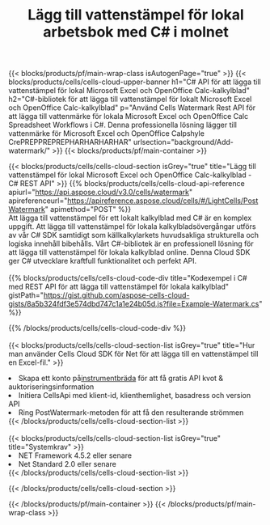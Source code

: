 ﻿---
title: Lägg till vattenstämpel för lokal arbetsbok med C# i molnet
description: " Cloud API:er och SDK:er för att lägga till vattenstämpel för Microsoft Excel & OpenOffice Calc med C#. Lägger till vattenstämpel för lokala kalkylblad av Cells Cloud API SDK för C#."
---
{{< blocks/products/pf/main-wrap-class isAutogenPage="true" >}}
{{< blocks/products/cells/cells-cloud-upper-banner h1="C# API för att lägga till vattenstämpel för lokal Microsoft Excel och OpenOffice Calc-kalkylblad" h2="C#-bibliotek för att lägga till vattenstämpel för lokalt Microsoft Excel och OpenOffice Calc-kalkylblad" p="Använd Cells Watermark Rest API för att lägga till vattenmärke för lokala Microsoft Excel och OpenOffice Calc Spreadsheet Workflows i C#. Denna professionella lösning lägger till vattenmärke för Microsoft Excel och OpenOffice Calpshyle CrePREPPREPREPHARHARHARHAR" urlsection="background/Add-watermark/" >}}
{{< blocks/products/pf/main-container >}}

{{< blocks/products/cells/cells-cloud-section isGrey="true" title="Lägg till vattenstämpel för lokal Microsoft Excel och OpenOffice Calc-kalkylblad - C# REST API" >}}
{{% blocks/products/cells/cells-cloud-api-reference apiurl="https://api.aspose.cloud/v3.0/cells/watermark" apireferenceurl="https://apireference.aspose.cloud/cells/#/LightCells/PostWatermark" apimethod="POST" %}}
<br/>
Att lägga till vattenstämpel för ett lokalt kalkylblad med C# är en komplex uppgift. Att lägga till vattenstämpel för lokala kalkylbladsövergångar utförs av vår C# SDK samtidigt som källkalkylarkets huvudsakliga strukturella och logiska innehåll bibehålls. Vårt C#-bibliotek är en professionell lösning för att lägga till vattenstämpel för lokala kalkylblad online. Denna Cloud SDK ger C# utvecklare kraftfull funktionalitet och perfekt API.
<br/>
<br/>
{{% blocks/products/cells/cells-cloud-code-div title="Kodexempel i C# med REST API för att lägga till vattenstämpel för lokala kalkylblad" gistPath="https://gist.github.com/aspose-cells-cloud-gists/8a5b324fdf3e574dbd747c1a1e24b05d.js?file=Example-Watermark.cs" %}}
  
{{% /blocks/products/cells/cells-cloud-code-div %}}
<br/>
<br/>
{{< blocks/products/cells/cells-cloud-section-list isGrey="true" title="Hur man använder Cells Cloud SDK för Net för att lägga till en vattenstämpel till en Excel-fil." >}}
<li> Skapa ett konto på<a href="https://dashboard.aspose.cloud/">instrumentbräda</a> för att få gratis API kvot & auktoriseringsinformation</li>
<li>Initiera CellsApi med klient-id, klienthemlighet, basadress och version API</li>
<li>Ring PostWatermark-metoden för att få den resulterande strömmen</li>
{{< /blocks/products/cells/cells-cloud-section-list >}}
<br/>
<br/>
{{< blocks/products/cells/cells-cloud-section-list isGrey="true" title="Systemkrav" >}}
<li>NET Framework 4.5.2 eller senare</li>
<li>Net Standard 2.0 eller senare</li>
{{< /blocks/products/cells/cells-cloud-section-list >}}

{{< /blocks/products/cells/cells-cloud-section >}}

{{< /blocks/products/pf/main-container >}}
{{< /blocks/products/pf/main-wrap-class >}}

